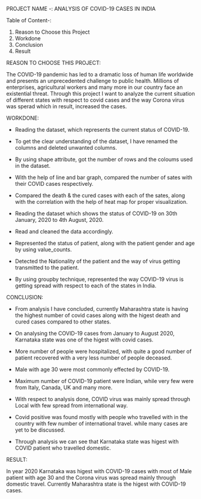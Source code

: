 PROJECT NAME -: ANALYSIS OF COVID-19 CASES IN INDIA


Table of Content-:

1. Reason to Choose this Project
2. Workdone
3. Conclusion
4. Result



REASON TO CHOOSE THIS PROJECT:

The COVID-19 pandemic has led to a dramatic loss of human life worldwide and presents an unprecedented challenge to public health. 
Millions of enterprises, agricultural workers and many more in our country face an existential threat.
Through this project I want to analyze the current situation of different states with respect to covid cases and the way Corona virus was sperad which in result, increased the cases.  



WORKDONE:

* Reading the dataset, which represents the current status of COVID-19.

* To get the clear understanding of the dataset, I have renamed the columns and deleted unwanted columns. 

* By using shape attribute, got the number of rows and the coloums used in the dataset. 

* With the help of line and bar graph, compared the number of sates with their COVID cases respectively.

* Compared the death & the cured cases with each of the sates, along with the correlation with the help of heat map for proper visualization.

* Reading the dataset which shows the status of COVID-19 on 30th January, 2020 to 4th August, 2020.

* Read and cleaned the data accordingly.

* Represented the status of patient, along with the patient gender and age by using value_counts.

* Detected the Nationality of the patient and the way of virus getting transmitted to the patient.

* By using groupby technique, represented the way COVID-19 virus is getting spread with respect to each of the states in India.   



CONCLUSION: 

* From analysis I have concluded, currently Maharashtra state is having the highest number of covid cases along with the higest death and cured cases compared to other states.

* On analysing the COVID-19 cases from January to August 2020, Karnataka state was one of the higest with covid cases. 

* More number of people were hospitalized, with quite a good number of patient recovered with a very less number of people deceased.

* Male with age 30 were most commonly effected by COVID-19.

* Maximum number of COVID-19 patient were Indian, while very few were from Italy, Canada, UK and many more.

* With respect to analysis done, COVID virus was mainly spread through Local with few spread from international way.

* Covid positive was found mostly with people who travelled with in the country with few number of international travel. while many cases are yet to be discussed. 

* Through analysis we can see that Karnataka state was higest with COVID patient who travelled domestic.



RESULT:

In year 2020 Karnataka was higest with COVID-19 cases with most of Male patient with age 30 and the Corona virus was spread mainly through domestic travel.
Currently Maharashtra state is the higest with COVID-19 cases.  






